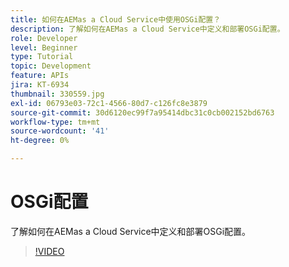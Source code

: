 ```yaml
---
title: 如何在AEMas a Cloud Service中使用OSGi配置？
description: 了解如何在AEMas a Cloud Service中定义和部署OSGi配置。
role: Developer
level: Beginner
type: Tutorial
topic: Development
feature: APIs
jira: KT-6934
thumbnail: 330559.jpg
exl-id: 06793e03-72c1-4566-80d7-c126fc8e3879
source-git-commit: 30d6120ec99f7a95414dbc31c0cb002152bd6763
workflow-type: tm+mt
source-wordcount: '41'
ht-degree: 0%

---
```


# OSGi配置

了解如何在AEMas a Cloud Service中定义和部署OSGi配置。

>[!VIDEO](https://video.tv.adobe.com/v/330559?quality=12&learn=on)
